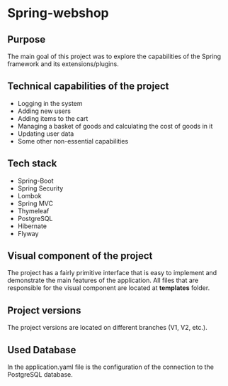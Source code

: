# Spring-webshop
## Purpose
The main goal of this project was to explore the capabilities of the Spring framework and its extensions/plugins.
## Technical capabilities of the project
* Logging in the system 
* Adding new users
* Adding items to the cart
* Managing a basket of goods and calculating the cost of goods in it 
* Updating user data
* Some other non-essential capabilities
## Tech stack
* Spring-Boot
* Spring Security
* Lombok
* Spring MVC
* Thymeleaf
* PostgreSQL
* Hibernate
* Flyway
## Visual component of the project
The project has a fairly primitive interface that is easy to implement and demonstrate the main features of the application.
All files that are responsible for the visual component are located at __templates__ folder.

## Project versions
The project versions are located on different branches (V1, V2, etc.).
## Used Database
In the application.yaml file is the configuration of the connection to the PostgreSQL database. 
